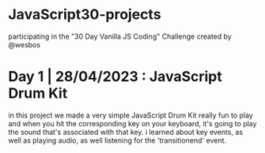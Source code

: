 # JavaScript30-projects
participating in the "30 Day Vanilla JS Coding" Challenge created by @wesbos 

# Day 1 | 28/04/2023 : JavaScript Drum Kit 

in this project we made a very simple JavaScript Drum Kit really fun to play and when you hit the
corresponding key on your keyboard, it's going to play the sound that's associated with that key.
i learned about key events, as well as playing audio, as well listening for the 'transitionend' event.
